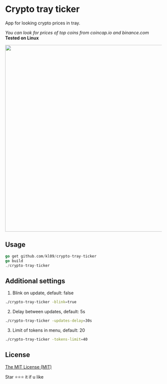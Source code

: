 # Crypto tray ticker

App for looking crypto prices in tray.

*You can look for prices of top coins from coincap.io and binance.com*
<b>Tested on Linux</b>

<img src="https://thumbs.gfycat.com/GrotesqueIncredibleCarpenterant-size_restricted.gif" width="600">

## Usage

```go
go get github.com/kl09/crypto-tray-ticker
go build
./crypto-tray-ticker
```

## Additional settings

1. Blink on update, default: false
```bash
./crypto-tray-ticker -blink=true
```

2. Delay between updates, default: 5s
```bash
./crypto-tray-ticker -updates-delay=30s
```

3. Limit of tokens in menu, default: 20
```bash
./crypto-tray-ticker -tokens-limit=40
```


## License
[The MIT License (MIT)](https://opensource.org/licenses/MIT)


Star ⭐⭐⭐ it if u like